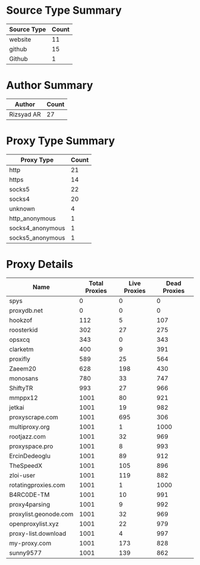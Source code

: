 # Source Type Summary

| Source Type | Count |
|-------------|-------|
| website | 11 |
| github | 15 |
| Github | 1 |


# Author Summary

| Author | Count |
|--------|-------|
| Rizsyad AR | 27 |


# Proxy Type Summary

| Proxy Type | Count |
|------------|-------|
| http | 21 |
| https | 14 |
| socks5 | 22 |
| socks4 | 20 |
| unknown | 4 |
| http_anonymous | 1 |
| socks4_anonymous | 1 |
| socks5_anonymous | 1 |


# Proxy Details

| Name | Total Proxies | Live Proxies | Dead Proxies |
|------|---------------|--------------|---------------|
| spys | 0 | 0 | 0 |
| proxydb.net | 0 | 0 | 0 |
| hookzof | 112 | 5 | 107 |
| roosterkid | 302 | 27 | 275 |
| opsxcq | 343 | 0 | 343 |
| clarketm | 400 | 9 | 391 |
| proxifly | 589 | 25 | 564 |
| Zaeem20 | 628 | 198 | 430 |
| monosans | 780 | 33 | 747 |
| ShiftyTR | 993 | 27 | 966 |
| mmppx12 | 1001 | 80 | 921 |
| jetkai | 1001 | 19 | 982 |
| proxyscrape.com | 1001 | 695 | 306 |
| multiproxy.org | 1001 | 1 | 1000 |
| rootjazz.com | 1001 | 32 | 969 |
| proxyspace.pro | 1001 | 8 | 993 |
| ErcinDedeoglu | 1001 | 89 | 912 |
| TheSpeedX | 1001 | 105 | 896 |
| zloi-user | 1001 | 119 | 882 |
| rotatingproxies.com | 1001 | 1 | 1000 |
| B4RC0DE-TM | 1001 | 10 | 991 |
| proxy4parsing | 1001 | 9 | 992 |
| proxylist.geonode.com | 1001 | 32 | 969 |
| openproxylist.xyz | 1001 | 22 | 979 |
| proxy-list.download | 1001 | 4 | 997 |
| my-proxy.com | 1001 | 173 | 828 |
| sunny9577 | 1001 | 139 | 862 |
